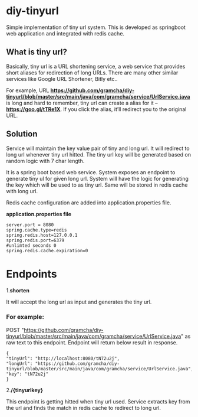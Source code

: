 # diy-tinyurl

Simple implementation of tiny url system. This is developed as springboot web application and integrated with redis cache.

## What is tiny url?
Basically, tiny url is a URL shortening service, a web service that provides short aliases for redirection of long URLs. There are many other similar services like Google URL Shortener, Bitly etc..

For example, URL **https://github.com/gramcha/diy-tinyurl/blob/master/src/main/java/com/gramcha/service/UrlService.java** is long and hard to remember, tiny url can create a alias for it – **https://goo.gl/tTRe1X**. If you click the alias, it’ll redirect you to the original URL.

## Solution
Service will maintain the key value pair of tiny and long url. It will redirect to long url whenever tiny url hitted. The tiny url key will be generated based on random logic with 7 char length.

It is a spring boot based web service. System exposes an endpoint to generate tiny ul for given long url. System will have the logic for generating the key which will be used to as tiny url. Same will be stored in redis cache with long url.

Redis cache configuration are added into application.properties file.

**application.properties file**

    server.port = 8080
    spring.cache.type=redis
    spring.redis.host=127.0.0.1
    spring.redis.port=6379
    #unlimted seconds 0
    spring.redis.cache.expiration=0

# Endpoints

1.**shorten**

It will accept the long url as input and generates the tiny url. 

### For example: 

POST "https://github.com/gramcha/diy-tinyurl/blob/master/src/main/java/com/gramcha/service/UrlService.java" as raw text to this endpoint. Endpoint will return below result in response.

    {
    "tinyUrl": "http://localhost:8080/tN72u2j",
    "longUrl": "https://github.com/gramcha/diy-tinyurl/blob/master/src/main/java/com/gramcha/service/UrlService.java",
    "key": "tN72u2j"
    }

2.**/{tinyurlkey}**

This endpoint is getting hitted when tiny url used. Service extracts key from the url and finds the match in redis cache to redirect to long url.
